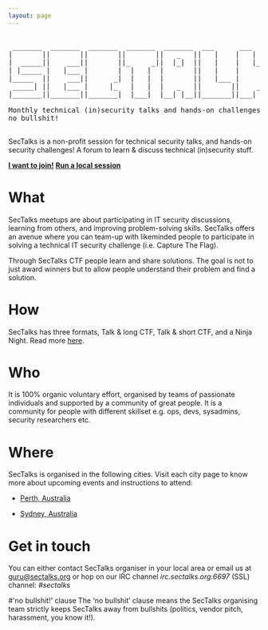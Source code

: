 ```yaml
---
layout: page
---
```


<pre class="logo">  
 _______  _______  _______  _______  _______  ___      ___   _  _______ 
|       ||       ||       ||       ||   _   ||   |    |   | | ||       |
|  _____||    ___||       ||_     _||  |_|  ||   |    |   |_| ||  _____|
| |_____ |   |___ |       |  |   |  |       ||   |    |      _|| |_____ 
|_____  ||    ___||      _|  |   |  |       ||   |___ |     |_ |_____  |
 _____| ||   |___ |     |_   |   |  |   _   ||       ||    _  | _____| |
|_______||_______||_______|  |___|  |__| |__||_______||___| |_||_______|

Monthly technical (in)security talks and hands-on challenges,
no bullshit!

</pre>

SecTalks is a non-profit session for technical security talks, 
and hands-on security challenges! A forum to learn & discuss technical 
(in)security stuff. 

<div class="mt3 center">
  <a href="#where" class="button button-blue button-big"><strong>I want to join!</strong></a>
  <a href="{{ site.baseurl }}/yourcity/" class="button button-blue button-big"><strong>Run a local session</strong></a>
</div>

# What
SecTalks meetups are about participating in IT security discussions, learning from others, and improving problem-solving skills. 
SecTalks offers an avenue where you can team-up with likeminded people to participate in solving a technical IT security challenge (i.e. Capture The Flag).

Through SecTalks CTF people learn and share solutions. The goal is not to just award winners but to allow people understand 
their problem and find a solution.

# How

SecTalks has three formats, Talk & long CTF, Talk &
short CTF, and a Ninja Night. Read more [here](./formats).

# Who

It is 100% organic voluntary effort, organised by teams of passionate individuals and supported by
a community of great people. It is a community for people with different skillset e.g. ops, devs, sysadmins, security researchers etc.

# Where

SecTalks is organised in the following cities. Visit each city page to know more about upcoming events
 and instructions to attend:

* [Perth, Australia](./perth)

* [Sydney, Australia](./sydney)

# Get in touch

You can either contact SecTalks organiser in your local area or
email us at [guru@sectalks.org](mailto:guru@sectalks.org) or hop on our IRC channel 
*irc.sectalks.org:6697* (SSL) channel: *#sectalks*


#'no bullshit!' clause
The ‘no bullshit’ clause means the SecTalks organising team strictly keeps
SecTalks away from bullshits (politics, vendor pitch, harassment, you know it!).
